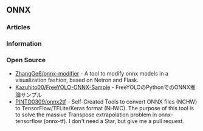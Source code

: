 ## ONNX


### Articles


### Information



### Open Source
- [ZhangGe6/onnx-modifier](https://github.com/ZhangGe6/onnx-modifier) - A tool to modify onnx models in a visualization fashion, based on Netron and Flask.
- [Kazuhito00/FreeYOLO-ONNX-Sample](https://github.com/Kazuhito00/FreeYOLO-ONNX-Sample) - FreeYOLOのPythonでのONNX推論サンプル
- [PINTO0309/onnx2tf](https://github.com/PINTO0309/onnx2tf) - Self-Created Tools to convert ONNX files (NCHW) to TensorFlow/TFLite/Keras format (NHWC). The purpose of this tool is to solve the massive Transpose extrapolation problem in onnx-tensorflow (onnx-tf). I don't need a Star, but give me a pull request.


